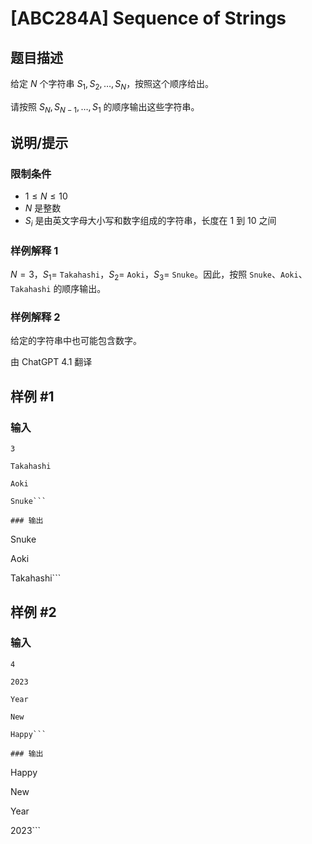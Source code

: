 # [ABC284A] Sequence of Strings

## 题目描述

给定 $N$ 个字符串 $S_1,S_2,\ldots,S_N$，按照这个顺序给出。

请按照 $S_N,S_{N-1},\ldots,S_1$ 的顺序输出这些字符串。

## 说明/提示

### 限制条件

- $1\leq N\leq 10$
- $N$ 是整数
- $S_i$ 是由英文字母大小写和数字组成的字符串，长度在 $1$ 到 $10$ 之间

### 样例解释 1

$N=3$，$S_1=$ `Takahashi`，$S_2=$ `Aoki`，$S_3=$ `Snuke`。因此，按照 `Snuke`、`Aoki`、`Takahashi` 的顺序输出。

### 样例解释 2

给定的字符串中也可能包含数字。

由 ChatGPT 4.1 翻译

## 样例 #1

### 输入

```
3
Takahashi
Aoki
Snuke```

### 输出

```
Snuke
Aoki
Takahashi```

## 样例 #2

### 输入

```
4
2023
Year
New
Happy```

### 输出

```
Happy
New
Year
2023```

